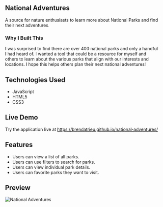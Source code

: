 ## National Adventures

A source for nature enthusiasts to learn more about National Parks and find their next adventures.

### Why I Built This
I was surprised to find there are over 400 national parks and only a handful I had heard of. I wanted a tool that could be a resource for myself and others to learn about the various parks that align with our interests and locations. I hope this helps others plan their next national adventures!

## Technologies Used
- JavaScript
- HTML5
- CSS3

## Live Demo
Try the application live at https://brendatrieu.github.io/national-adventures/

## Features
- Users can view a list of all parks.
- Users can use filters to search for parks.
- Users can view individual park details.
- Users can favorite parks they want to visit.

## Preview
![National Adventures](images/readme-preview.gif)
